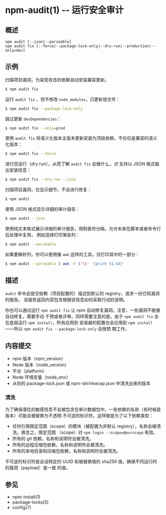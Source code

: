 npm-audit(1) -- 运行安全审计
====================================

## 概述

    npm audit [--json|--parseable]
    npm audit fix [--force|--package-lock-only|--dry-run|--production|--only=dev]

## 示例

扫描项目漏洞，为易受攻击的依赖自动安装兼容更新。

```sh
$ npm audit fix
```

运行 `audit fix` ，但不修改 `node_modules`，只更新锁文件：

```sh
$ npm audit fix --package-lock-only
```

跳过更新 `devDependencies`：

```sh
$ npm audit fix --only=prod
```

使用 `audit fix` 将语义化版本主版本更新安装为顶级依赖，不仅仅是兼容的语义化版本：

```sh
$ npm audit fix --force
```

进行空运行（dry run），从而了解 `audit fix` 会做什么，*也* 支持以 JSON 格式输出安装信息：

```sh
$ npm audit fix --dry-run --json
```

扫描项目漏洞，仅显示细节，不会进行修复：

```sh
$ npm audit
```

使用 JSON 格式显示详细的审计报告：

```sh
$ npm audit --json
```

使用纯文本格式展示详细的审计报告，用制表符分隔，允许未来在脚本或者命令行后处理中复用，
例如选择打印某些列：

```sh
$ npm audit --parseable
```

如果要解析列，你可以使用像 `awk` 这样的工具，仅打印其中的一部分：

```sh
$ npm audit --parseable | awk -F $'\t' '{print $1,$4}'
```

## 描述

`audit` 命令会提交依赖（项目配置的）描述到默认的 registry，请求一份已知漏洞的报告。
该报告返回内容包含根据该信息如何采取行动的说明。

你也可以通过运行 `npm audit fix` 让 npm 自动修复漏洞。注意，一些漏洞不能被自动修复，需要手动
干预或者评审。同样需要注意的是，由于 `npm audit fix` 会在底层运行 `npm install`，所有应用到
安装器的配置也会应用到 `npm install`——所以 `npm audit fix --package-lock-only` 会按预
期工作。

## 内容提交

* npm 版本（npm_version）
* Node 版本（node_version）
* 平台（platform）
* Node 环境变量（node_env）
* 从你的 package-lock.json 或 npm-shrinkwrap.json 中清洗出来的版本

### 清洗

为了确保潜在的敏感信息不会被包含在审计数据包中，一些依赖的名称（有时候是版本）可能会被替换为不透明
不可逆的标识符。这样做是为了以下依赖类型：

* 任何引用限定范围（scope）的模块（被配置为非默认 registry），名称会被清洗。换言之，限定范围
（scope）对 `npm login --scope=@ourscope` 有效。
* 所有的 git 依赖，名称和说明符会被清洗。
* 所有的远程压缩包依赖，名称和说明符会被清洗。
* 所有的本地目录和压缩包依赖，名称和说明符会被清洗。

不可逆的标识符是会话特定的 UUID 和被替换值的 sha256 值，确保不同运行时的载荷（payload）是一致
的值。

## 参见

* npm-install(1)
* package-locks(5)
* config(7)
